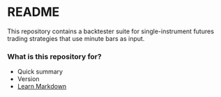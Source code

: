 # README #

This repository contains a backtester suite for single-instrument futures trading strategies that use minute bars as input.

### What is this repository for? ###

* Quick summary
* Version
* [Learn Markdown](https://bitbucket.org/tutorials/markdowndemo)